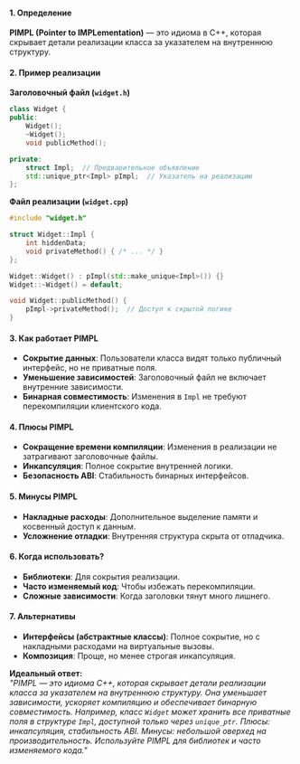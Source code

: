 #### 1. **Определение**  
**PIMPL (Pointer to IMPLementation)** — это идиома в C++, которая скрывает детали реализации класса за указателем на внутреннюю структуру.  

#### 2. **Пример реализации**  
**Заголовочный файл (`widget.h`)**  
```cpp  
class Widget {  
public:  
    Widget();  
    ~Widget();  
    void publicMethod();  

private:  
    struct Impl;  // Предварительное объявление  
    std::unique_ptr<Impl> pImpl;  // Указатель на реализацию  
};  
```  

**Файл реализации (`widget.cpp`)**  
```cpp  
#include "widget.h"  

struct Widget::Impl {  
    int hiddenData;  
    void privateMethod() { /* ... */ }  
};  

Widget::Widget() : pImpl(std::make_unique<Impl>()) {}  
Widget::~Widget() = default;  

void Widget::publicMethod() {  
    pImpl->privateMethod();  // Доступ к скрытой логике  
}  
```  

#### 3. **Как работает PIMPL**  
- **Сокрытие данных**: Пользователи класса видят только публичный интерфейс, но не приватные поля.  
- **Уменьшение зависимостей**: Заголовочный файл не включает внутренние зависимости.  
- **Бинарная совместимость**: Изменения в `Impl` не требуют перекомпиляции клиентского кода.  

#### 4. **Плюсы PIMPL**  
- **Сокращение времени компиляции**: Изменения в реализации не затрагивают заголовочные файлы.  
- **Инкапсуляция**: Полное сокрытие внутренней логики.  
- **Безопасность ABI**: Стабильность бинарных интерфейсов.  

#### 5. **Минусы PIMPL**  
- **Накладные расходы**: Дополнительное выделение памяти и косвенный доступ к данным.  
- **Усложнение отладки**: Внутренняя структура скрыта от отладчика.  

#### 6. **Когда использовать?**  
- **Библиотеки**: Для сокрытия реализации.  
- **Часто изменяемый код**: Чтобы избежать перекомпиляции.  
- **Сложные зависимости**: Когда заголовки тянут много лишнего.  

#### 7. **Альтернативы**  
- **Интерфейсы (абстрактные классы)**: Полное сокрытие, но с накладными расходами на виртуальные вызовы.  
- **Композиция**: Проще, но менее строгая инкапсуляция.  

**Идеальный ответ:**  
*"PIMPL — это идиома C++, которая скрывает детали реализации класса за указателем на внутреннюю структуру. Она уменьшает зависимости, ускоряет компиляцию и обеспечивает бинарную совместимость. Например, класс `Widget` может хранить все приватные поля в структуре `Impl`, доступной только через `unique_ptr`. Плюсы: инкапсуляция, стабильность ABI. Минусы: небольшой оверхед на производительность. Используйте PIMPL для библиотек и часто изменяемого кода."*